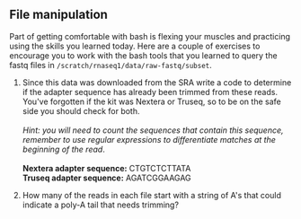 ## File manipulation

Part of getting comfortable with bash is flexing your muscles and practicing using the skills you learned today. Here are a couple of exercises to encourage you to work with the bash tools that you learned to query the fastq files in `/scratch/rnaseq1/data/raw-fastq/subset`.

1. Since this data was downloaded from the SRA write a code to determine if the adapter sequence has already been trimmed from these reads. You've forgotten if the kit was Nextera or Truseq, so to be on the safe side you should check for both.<br> <br>*Hint: you will need to count the sequences that contain this sequence, remember to use regular expressions to differentiate matches at the beginning of the read*.<br>
<br>**Nextera adapter sequence:** CTGTCTCTTATA<br>
**Truseq adapter sequence:** AGATCGGAAGAG

2. How many of the reads in each file start with a string of A's that could indicate a poly-A tail that needs trimming? 
